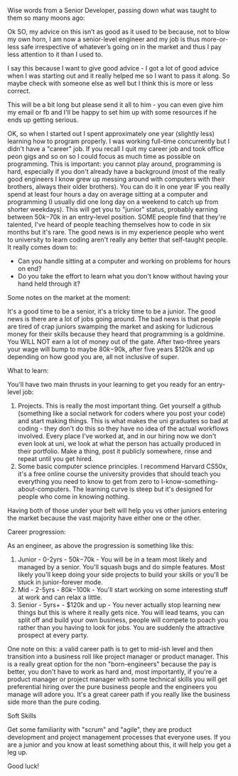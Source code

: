 Wise words from a Senior Developer, passing down what was taught to them so many moons ago:

Ok SO, my advice on this isn’t as good as it used to be because, not to blow my own horn, I am now a senior-level engineer and my job is thus more-or-less safe irrespective of whatever’s going on in the market and thus I pay less attention to it than I used to. 

I say this because I want to give good advice - I got a lot of good advice when I was starting out and it really helped me so I want to pass it along. So maybe check with someone else as well but I think this is more or less correct. 

This will be a bit long but please send it all to him - you can even give him my email or fb and I'll be happy to set him up with some resources if he ends up getting serious.

OK, so when I started out I spent approximately one year (slightly less) learning how to program properly. I was working full-time concurrently but I didn't have a "career" job. If you recall I quit my career job and took office peon gigs and so on so I could focus as much time as possible on programming. This is important: you cannot play around, programming is hard, especially if you don't already have a background (most of the really good engineers I know grew up messing around with computers with their brothers, always their older brothers). You can do it in one year IF you really spend at least four hours a day on average sitting at a computer and programming (I usually did one long day on a weekend to catch up from shorter weekdays). This will get you to "junior" status, probably earning between $50k-$70k in an entry-level position. SOME people find that they're talented, I've heard of people teaching themselves how to code in six months but it's rare. The good news is in my experience people who went to university to learn coding aren't really any better that self-taught people. It really comes down to:

- Can you handle sitting at a computer and working on problems for hours on end?
- Do you take the effort to learn what you don't know without having your hand held through it?

Some notes on the market at the moment:

It's a good time to be a senior, it's a tricky time to be a junior. The good news is there are a lot of jobs going around. The bad news is that people are tired of crap juniors swamping the market and asking for ludicrous money for their skills because they heard that programming is a goldmine. You WILL NOT earn a lot of money out of the gate. After two-three years your wage will bump to maybe $80k-$90k, after five years $120k and up depending on how good you are, all not inclusive of super. 

What to learn:

You'll have two main thrusts in your learning to get you ready for an entry-level job:

1. Projects. This is really the most important thing. Get yourself a github (something like a social network for coders where you post your code) and start making things. This is what makes the uni graduates so bad at coding - they don't do this so they have no idea of the actual workflows involved. Every place I've worked at, and in our hiring now we don't even look at uni, we look at what the person has actually produced in their portfolio. Make a thing, post it publicly somewhere, rinse and repeat until you get hired. 
2. Some basic computer science principles. I recommend Harvard CS50x, it's a free online course the university provides that should teach you everything you need to know to get from zero to I-know-something-about-computers. The learning curve is steep but it's designed for people who come in knowing nothing. 

Having both of those under your belt will help you vs other juniors entering the market because the vast majority have either one or the other.

Career progression:

As an engineer, as above the progression is something like this:

1. Junior - 0-2yrs - $50k-$70k - You will be in a team most likely and managed by a senior. You'll squash bugs and do simple features. Most likely you'll keep doing your side projects to build your skills or you'll be stuck in junior-forever mode.
2. Mid - 2-5yrs - $80k-$100k - You'll start working on some interesting stuff at work and can relax a little. 
3. Senior - 5yrs+ - $120k and up - You never actually stop learning new things but this is where it really gets nice. You will lead teams, you can split off and build your own business, people will compete to poach you rather than you having to look for jobs. You are suddenly the attractive prospect at every party.

One note on this: a valid career path is to get to mid-ish level and then transition into a business roll like project manager or product manager. This is a really great option for the non "born-engineers" because the pay is better, you don't have to work as hard and, most importantly, if you're a product manager or project manager with some technical skills you will get preferential hiring over the pure business people and the engineers you manage will adore you. It's a great career path if you really like the business side more than the pure coding.

Soft Skills

Get some familiarity with "scrum" and "agile", they are product development and project management processes that everyone uses. If you are a junior and you know at least something about this, it will help you get a leg up.

Good luck!
